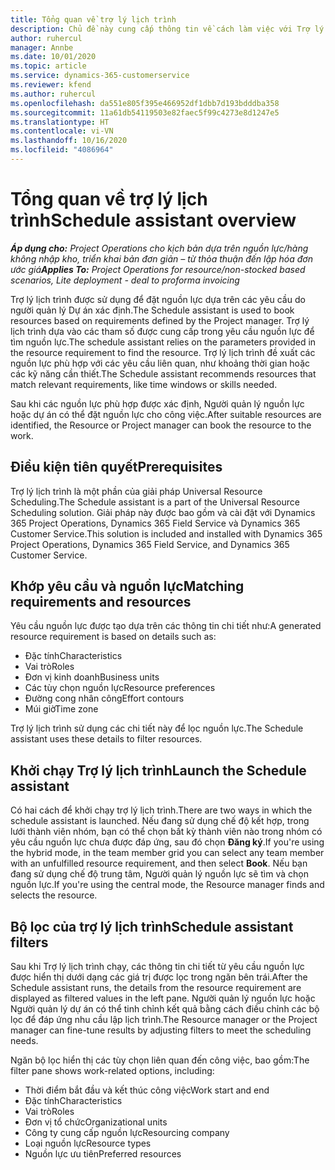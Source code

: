 ```yaml
---
title: Tổng quan về trợ lý lịch trình
description: Chủ đề này cung cấp thông tin về cách làm việc với Trợ lý lịch trình để đặt nguồn lực.
author: ruhercul
manager: Annbe
ms.date: 10/01/2020
ms.topic: article
ms.service: dynamics-365-customerservice
ms.reviewer: kfend
ms.author: ruhercul
ms.openlocfilehash: da551e805f395e466952df1dbb7d193bdddba358
ms.sourcegitcommit: 11a61db54119503e82faec5f99c4273e8d1247e5
ms.translationtype: HT
ms.contentlocale: vi-VN
ms.lasthandoff: 10/16/2020
ms.locfileid: "4086964"
---
```

# <a name="schedule-assistant-overview"></a><span data-ttu-id="a25ec-103">Tổng quan về trợ lý lịch trình</span><span class="sxs-lookup"><span data-stu-id="a25ec-103">Schedule assistant overview</span></span>

<span data-ttu-id="a25ec-104">_**Áp dụng cho:** Project Operations cho kịch bản dựa trên nguồn lực/hàng không nhập kho, triển khai bản đơn giản – từ thỏa thuận đến lập hóa đơn ước giá_</span><span class="sxs-lookup"><span data-stu-id="a25ec-104">_**Applies To:** Project Operations for resource/non-stocked based scenarios, Lite deployment - deal to proforma invoicing_</span></span>

<span data-ttu-id="a25ec-105">Trợ lý lịch trình được sử dụng để đặt nguồn lực dựa trên các yêu cầu do người quản lý Dự án xác định.</span><span class="sxs-lookup"><span data-stu-id="a25ec-105">The Schedule assistant is used to book resources based on requirements defined by the Project manager.</span></span> <span data-ttu-id="a25ec-106">Trợ lý lịch trình dựa vào các tham số được cung cấp trong yêu cầu nguồn lực để tìm nguồn lực.</span><span class="sxs-lookup"><span data-stu-id="a25ec-106">The schedule assistant relies on the parameters provided in the resource requirement to find the resource.</span></span> <span data-ttu-id="a25ec-107">Trợ lý lịch trình đề xuất các nguồn lực phù hợp với các yêu cầu liên quan, như khoảng thời gian hoặc các kỹ năng cần thiết.</span><span class="sxs-lookup"><span data-stu-id="a25ec-107">The Schedule assistant recommends resources that match relevant requirements, like time windows or skills needed.</span></span>

<span data-ttu-id="a25ec-108">Sau khi các nguồn lực phù hợp được xác định, Người quản lý nguồn lực hoặc dự án có thể đặt nguồn lực cho công việc.</span><span class="sxs-lookup"><span data-stu-id="a25ec-108">After suitable resources are identified, the Resource or Project manager can book the resource to the work.</span></span>

## <a name="prerequisites"></a><span data-ttu-id="a25ec-109">Điều kiện tiên quyết</span><span class="sxs-lookup"><span data-stu-id="a25ec-109">Prerequisites</span></span>

<span data-ttu-id="a25ec-110">Trợ lý lịch trình là một phần của giải pháp Universal Resource Scheduling.</span><span class="sxs-lookup"><span data-stu-id="a25ec-110">The Schedule assistant is a part of the Universal Resource Scheduling solution.</span></span> <span data-ttu-id="a25ec-111">Giải pháp này được bao gồm và cài đặt với Dynamics 365 Project Operations, Dynamics 365 Field Service và Dynamics 365 Customer Service.</span><span class="sxs-lookup"><span data-stu-id="a25ec-111">This solution is included and installed with Dynamics 365 Project Operations, Dynamics 365 Field Service, and Dynamics 365 Customer Service.</span></span>

## <a name="matching-requirements-and-resources"></a><span data-ttu-id="a25ec-112">Khớp yêu cầu và nguồn lực</span><span class="sxs-lookup"><span data-stu-id="a25ec-112">Matching requirements and resources</span></span>

<span data-ttu-id="a25ec-113">Yêu cầu nguồn lực được tạo dựa trên các thông tin chi tiết như:</span><span class="sxs-lookup"><span data-stu-id="a25ec-113">A generated resource requirement is based on details such as:</span></span>

-   <span data-ttu-id="a25ec-114">Đặc tính</span><span class="sxs-lookup"><span data-stu-id="a25ec-114">Characteristics</span></span>
-   <span data-ttu-id="a25ec-115">Vai trò</span><span class="sxs-lookup"><span data-stu-id="a25ec-115">Roles</span></span>
-   <span data-ttu-id="a25ec-116">Đơn vị kinh doanh</span><span class="sxs-lookup"><span data-stu-id="a25ec-116">Business units</span></span>
-   <span data-ttu-id="a25ec-117">Các tùy chọn nguồn lực</span><span class="sxs-lookup"><span data-stu-id="a25ec-117">Resource preferences</span></span>
-   <span data-ttu-id="a25ec-118">Đường cong nhân công</span><span class="sxs-lookup"><span data-stu-id="a25ec-118">Effort contours</span></span>
-   <span data-ttu-id="a25ec-119">Múi giờ</span><span class="sxs-lookup"><span data-stu-id="a25ec-119">Time zone</span></span>

<span data-ttu-id="a25ec-120">Trợ lý lịch trình sử dụng các chi tiết này để lọc nguồn lực.</span><span class="sxs-lookup"><span data-stu-id="a25ec-120">The Schedule assistant uses these details to filter resources.</span></span>

## <a name="launch-the-schedule-assistant"></a><span data-ttu-id="a25ec-121">Khởi chạy Trợ lý lịch trình</span><span class="sxs-lookup"><span data-stu-id="a25ec-121">Launch the Schedule assistant</span></span>

<span data-ttu-id="a25ec-122">Có hai cách để khởi chạy trợ lý lịch trình.</span><span class="sxs-lookup"><span data-stu-id="a25ec-122">There are two ways in which the schedule assistant is launched.</span></span> <span data-ttu-id="a25ec-123">Nếu đang sử dụng chế độ kết hợp, trong lưới thành viên nhóm, bạn có thể chọn bất kỳ thành viên nào trong nhóm có yêu cầu nguồn lực chưa được đáp ứng, sau đó chọn **Đăng ký**.</span><span class="sxs-lookup"><span data-stu-id="a25ec-123">If you're using the hybrid mode, in the team member grid you can select any team member with an unfulfilled resource requirement, and then select **Book**.</span></span> <span data-ttu-id="a25ec-124">Nếu bạn đang sử dụng chế độ trung tâm, Người quản lý nguồn lực sẽ tìm và chọn nguồn lực.</span><span class="sxs-lookup"><span data-stu-id="a25ec-124">If you're using the central mode, the Resource manager finds and selects the resource.</span></span>

## <a name="schedule-assistant-filters"></a><span data-ttu-id="a25ec-125">Bộ lọc của trợ lý lịch trình</span><span class="sxs-lookup"><span data-stu-id="a25ec-125">Schedule assistant filters</span></span>

<span data-ttu-id="a25ec-126">Sau khi Trợ lý lịch trình chạy, các thông tin chi tiết từ yêu cầu nguồn lực được hiển thị dưới dạng các giá trị được lọc trong ngăn bên trái.</span><span class="sxs-lookup"><span data-stu-id="a25ec-126">After the Schedule assistant runs, the details from the resource requirement are displayed as filtered values in the left pane.</span></span> <span data-ttu-id="a25ec-127">Người quản lý nguồn lực hoặc Người quản lý dự án có thể tinh chỉnh kết quả bằng cách điều chỉnh các bộ lọc để đáp ứng nhu cầu lập lịch trình.</span><span class="sxs-lookup"><span data-stu-id="a25ec-127">The Resource manager or the Project manager can fine-tune results by adjusting filters to meet the scheduling needs.</span></span>

<span data-ttu-id="a25ec-128">Ngăn bộ lọc hiển thị các tùy chọn liên quan đến công việc, bao gồm:</span><span class="sxs-lookup"><span data-stu-id="a25ec-128">The filter pane shows work-related options, including:</span></span>

-   <span data-ttu-id="a25ec-129">Thời điểm bắt đầu và kết thúc công việc</span><span class="sxs-lookup"><span data-stu-id="a25ec-129">Work start and end</span></span>
-   <span data-ttu-id="a25ec-130">Đặc tính</span><span class="sxs-lookup"><span data-stu-id="a25ec-130">Characteristics</span></span>
-   <span data-ttu-id="a25ec-131">Vai trò</span><span class="sxs-lookup"><span data-stu-id="a25ec-131">Roles</span></span>
-   <span data-ttu-id="a25ec-132">Đơn vị tổ chức</span><span class="sxs-lookup"><span data-stu-id="a25ec-132">Organizational units</span></span>
-   <span data-ttu-id="a25ec-133">Công ty cung cấp nguồn lực</span><span class="sxs-lookup"><span data-stu-id="a25ec-133">Resourcing company</span></span>
-   <span data-ttu-id="a25ec-134">Loại nguồn lực</span><span class="sxs-lookup"><span data-stu-id="a25ec-134">Resource types</span></span>
-   <span data-ttu-id="a25ec-135">Nguồn lực ưu tiên</span><span class="sxs-lookup"><span data-stu-id="a25ec-135">Preferred resources</span></span>
